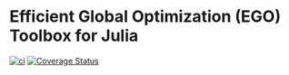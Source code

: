 # Efficient Global Optimization (EGO) Toolbox for Julia #

[![ci](https://github.com/xue-cheng/EfficientGlobalOptimization.jl/actions/workflows/ci.yml/badge.svg)](https://github.com/xue-cheng/EfficientGlobalOptimization.jl/actions/workflows/ci.yml)
[![Coverage Status](https://coveralls.io/repos/github/xue-cheng/EfficientGlobalOptimization.jl/badge.svg)](https://coveralls.io/github/xue-cheng/AirfoilMeshers.jl)
